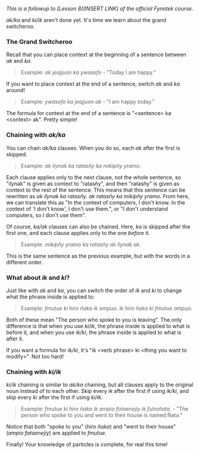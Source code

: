 *This is a followup to [Lesson 8](INSERT LINK) of the official Fynotek course.*

*ak/ka* and *ki/ik* aren't done yet. It's time we learn about the grand switcheroo.

### The Grand Switcheroo
Recall that you can place context at the beginning of a sentence between *ak* and *ka*.
> Example: *ak jeajjuon ka ywasefo* - "Today I am happy."

If you want to place context at the end of a sentence, switch *ak* and *ka* around!
> Example: *ywasefo ka jeajjuon ak* - "I am happy today."

The formula for context at the end of a sentence is "\<sentence> ka \<context> ak". Pretty simple!

### Chaining with *ak/ka*
You can chain *ak/ka* clauses. When you do so, each *ak* after the first is skipped.
> Example: *ak ilynak ka ratasñy ka mikipñy yramo.*

Each clause applies only to the next clause, not the whole sentence, so "ilynak" is given as context to "ratasñy", and then "ratasñy" is given as context to the rest of the sentence.
This means that this sentence can be rewritten as *ak ilynak ka ratasñy. ak ratasñy ka mikipñy yramo.* From here, we can translate this as "In the context of computers, I don't know. In the context of 'I don't know', I don't use them.", or "I don't understand computers, so I don't use them".

Of course, *ka/ak* clauses can also be chained. Here, *ka* is skipped after the first one, and each clause applies only to the one *before* it.
> Example: *mikipñy yramo ka ratasñy ak ilynak ak.*

This is the same sentence as the previous example, but with the words in a different order.


### What about *ik* and *ki*?
Just like with *ak* and *ka*, you can switch the order of *ik* and *ki* to change what the phrase inside is applied to:
> Example:
> *fmutue ki hiro ñaka ik ampuo.
> ik hiro ñaka ki fmutue ampuo.*

Both of these mean "The person who spoke to you is leaving". The only difference is that when you use *ki/ik*, the phrase inside is applied to what is before it, and when you use *ik/ki*, the phrase inside is applied to what is after it.

If you want a formula for *ik/ki*, it's "ik \<verb phrase> ki \<thing you want to modify>". Not too hard!

### Chaining with *ki/ik*
*ki/ik* chaining is similar to *ak/ka* chaining, but all clauses apply to the original noun instead of to each other. Skip every *ik* after the first if using *ik/ki*, and skip every *ki* after the first if using *ki/ik*.
> Example: *fmutue ki hiro ñaka ik ampio fotaenejiy ik fuhoñata.* - "The person who spoke to you and went to their house is named Ñata."

Notice that both "spoke to you" (*hiro ñaka*) and "went to their house" (*ampio fataenejiy*) are applied to *fmutue*.

Finally! Your knowledge of particles is complete, for real this time!
